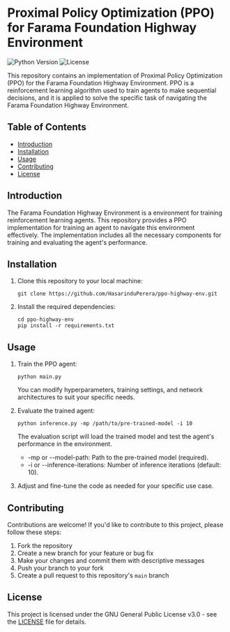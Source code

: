 # Proximal Policy Optimization (PPO) for Farama Foundation Highway Environment

![Python Version](https://img.shields.io/badge/Python-3.7%2B-blue.svg)
![License](https://img.shields.io/badge/License-GNU%20General%20Public%20License%20v3.0-blue.svg)

This repository contains an implementation of Proximal Policy Optimization (PPO) for the Farama Foundation Highway Environment. PPO is a reinforcement learning algorithm used to train agents to make sequential decisions, and it is applied to solve the specific task of navigating the Farama Foundation Highway Environment.

## Table of Contents
- [Introduction](#introduction)
- [Installation](#installation)
- [Usage](#usage)
- [Contributing](#contributing)
- [License](#license)

## Introduction

The Farama Foundation Highway Environment is a environment for training reinforcement learning agents. This repository provides a PPO implementation for training an agent to navigate this environment effectively. The implementation includes all the necessary components for training and evaluating the agent's performance.

## Installation

1. Clone this repository to your local machine:

   ```shell
   git clone https://github.com/HasarinduPerera/ppo-highway-env.git
   ```

2. Install the required dependencies:

   ```shell
   cd ppo-highway-env
   pip install -r requirements.txt
   ```

## Usage

1. Train the PPO agent:

   ```shell
   python main.py
   ```

   You can modify hyperparameters, training settings, and network architectures to suit your specific needs.

2. Evaluate the trained agent:

   ```shell
   python inference.py -mp /path/to/pre-trained-model -i 10
   ```

   The evaluation script will load the trained model and test the agent's performance in the environment.

    - -mp or --model-path: Path to the pre-trained model (required).
    - -i or --inference-iterations: Number of inference iterations (default: 10).

3. Adjust and fine-tune the code as needed for your specific use case.

## Contributing

Contributions are welcome! If you'd like to contribute to this project, please follow these steps:

1. Fork the repository
2. Create a new branch for your feature or bug fix
3. Make your changes and commit them with descriptive messages
4. Push your branch to your fork
5. Create a pull request to this repository's `main` branch

## License

This project is licensed under the GNU General Public License v3.0 - see the [LICENSE](LICENSE) file for details.